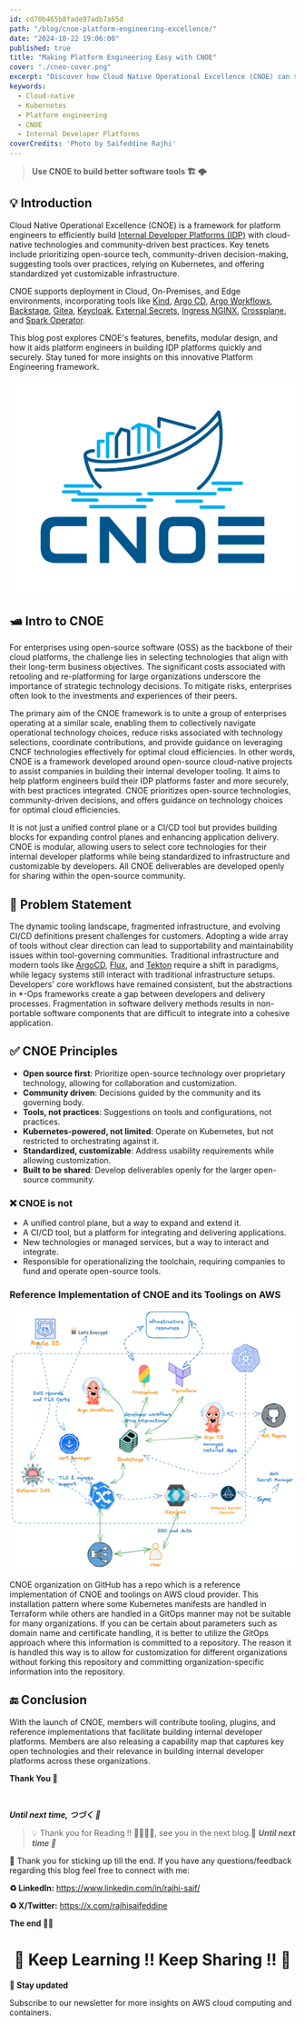 ```yaml
---
id: cd70b465b8fade87adb7a65d
path: "/blog/cnoe-platform-engineering-excellence/"
date: "2024-10-22 19:06:00"
published: true
title: "Making Platform Engineering Easy with CNOE"
cover: "./cneo-cover.png"
excerpt: "Discover how Cloud Native Operational Excellence (CNOE) can simplify platform engineering. Learn to build better software tools with cloud-native technologies and community-driven best practices."
keywords:
  - Cloud-native
  - Kubernetes
  - Platform engineering
  - CNOE
  - Internal Developer Platforms
coverCredits: 'Photo by Saifeddine Rajhi'
---
```


> **Use CNOE to build better software tools 🏗 🌩**

## 💡 Introduction

Cloud Native Operational Excellence (CNOE) is a framework for platform engineers to efficiently build [Internal Developer Platforms (IDP)](https://internaldeveloperplatform.org/what-is-an-internal-developer-platform/) with cloud-native technologies and community-driven best practices. Key tenets include prioritizing open-source tech, community-driven decision-making, suggesting tools over practices, relying on Kubernetes, and offering standardized yet customizable infrastructure.

CNOE supports deployment in Cloud, On-Premises, and Edge environments, incorporating tools like [Kind](https://kind.sigs.k8s.io/), [Argo CD](https://argo-cd.readthedocs.io/en/stable/), [Argo Workflows](https://argoproj.github.io/argo-workflows/), [Backstage](https://backstage.io/), [Gitea](https://gitea.io/en-us/), [Keycloak](https://www.keycloak.org/), [External Secrets](https://external-secrets.io/), [Ingress NGINX](https://kubernetes.github.io/ingress-nginx/), [Crossplane](https://crossplane.io/), and [Spark Operator](https://github.com/GoogleCloudPlatform/spark-on-k8s-operator).


This blog post explores CNOE's features, benefits, modular design, and how it aids platform engineers in building IDP platforms quickly and securely. Stay tuned for more insights on this innovative Platform Engineering framework.

![cnoe](./cnoe.png)

## 🛥 Intro to CNOE

For enterprises using open-source software (OSS) as the backbone of their cloud platforms, the challenge lies in selecting technologies that align with their long-term business objectives. The significant costs associated with retooling and re-platforming for large organizations underscore the importance of strategic technology decisions. To mitigate risks, enterprises often look to the investments and experiences of their peers.

The primary aim of the CNOE framework is to unite a group of enterprises operating at a similar scale, enabling them to collectively navigate operational technology choices, reduce risks associated with technology selections, coordinate contributions, and provide guidance on leveraging CNCF technologies effectively for optimal cloud efficiencies. In other words, CNOE is a framework developed around open-source cloud-native projects to assist companies in building their internal developer tooling. It aims to help platform engineers build their IDP platforms faster and more securely, with best practices integrated. CNOE prioritizes open-source technologies, community-driven decisions, and offers guidance on technology choices for optimal cloud efficiencies.

It is not just a unified control plane or a CI/CD tool but provides building blocks for expanding control planes and enhancing application delivery. CNOE is modular, allowing users to select core technologies for their internal developer platforms while being standardized to infrastructure and customizable by developers. All CNOE deliverables are developed openly for sharing within the open-source community.

## 🤔 Problem Statement

The dynamic tooling landscape, fragmented infrastructure, and evolving CI/CD definitions present challenges for customers. Adopting a wide array of tools without clear direction can lead to supportability and maintainability issues within tool-governing communities. Traditional infrastructure and modern tools like [ArgoCD](https://argo-cd.readthedocs.io/en/stable/), [Flux](https://fluxcd.io/), and [Tekton](https://tekton.dev/) require a shift in paradigms, while legacy systems still interact with traditional infrastructure setups. Developers' core workflows have remained consistent, but the abstractions in *-Ops frameworks create a gap between developers and delivery processes. Fragmentation in software delivery methods results in non-portable software components that are difficult to integrate into a cohesive application.

## ✅ CNOE Principles

- **Open source first**: Prioritize open-source technology over proprietary technology, allowing for collaboration and customization.
- **Community driven**: Decisions guided by the community and its governing body.
- **Tools, not practices**: Suggestions on tools and configurations, not practices.
- **Kubernetes-powered, not limited**: Operate on Kubernetes, but not restricted to orchestrating against it.
- **Standardized, customizable**: Address usability requirements while allowing customization.
- **Built to be shared**: Develop deliverables openly for the larger open-source community.

### ❌ CNOE is not

- A unified control plane, but a way to expand and extend it.
- A CI/CD tool, but a platform for integrating and delivering applications.
- New technologies or managed services, but a way to interact and integrate.
- Responsible for operationalizing the toolchain, requiring companies to fund and operate open-source tools.

### Reference Implementation of CNOE and its Toolings on AWS

![reference-impl](./reference-impl.png)

CNOE organization on GitHub has a repo which is a reference implementation of CNOE and toolings on AWS cloud provider. This installation pattern where some Kubernetes manifests are handled in Terraform while others are handled in a GitOps manner may not be suitable for many organizations. If you can be certain about parameters such as domain name and certificate handling, it is better to utilize the GitOps approach where this information is committed to a repository. The reason it is handled this way is to allow for customization for different organizations without forking this repository and committing organization-specific information into the repository.

## 🔚 Conclusion

With the launch of CNOE, members will contribute tooling, plugins, and reference implementations that facilitate building internal developer platforms. Members are also releasing a capability map that captures key open technologies and their relevance in building internal developer platforms across these organizations.

**Thank You 🖤**

<br>

**_Until next time, つづく 🎉_**

> 💡 Thank you for Reading !! 🙌🏻😁📃, see you in the next blog.🤘  **_Until next time 🎉_**

🚀 Thank you for sticking up till the end. If you have any questions/feedback regarding this blog feel free to connect with me:

**♻️ LinkedIn:** https://www.linkedin.com/in/rajhi-saif/

**♻️ X/Twitter:** https://x.com/rajhisaifeddine

**The end ✌🏻**

<h1 align="center">🔰 Keep Learning !! Keep Sharing !! 🔰</h1>

**📅 Stay updated**

Subscribe to our newsletter for more insights on AWS cloud computing and containers.
